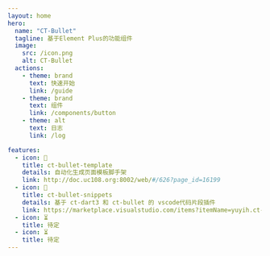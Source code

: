 ```yaml
---
layout: home
hero:
  name: "CT-Bullet"
  tagline: 基于Element Plus的功能组件
  image:
    src: /icon.png
    alt: CT-Bullet
  actions:
    - theme: brand
      text: 快速开始
      link: /guide
    - theme: brand
      text: 组件
      link: /components/button
    - theme: alt
      text: 日志
      link: /log

features:
  - icon: 📃
    title: ct-bullet-template
    details: 自动化生成页面模板脚手架
    link: http://doc.uc108.org:8002/web/#/626?page_id=16199
  - icon: 🚀
    title: ct-bullet-snippets
    details: 基于 ct-dart3 和 ct-bullet 的 vscode代码片段插件
    link: https://marketplace.visualstudio.com/items?itemName=yuyih.ct-bullet-snippets&ssr=false#review-details
  - icon: ⏳
    title: 待定
  - icon: ⏳
    title: 待定
---
```


